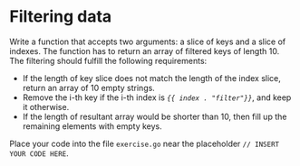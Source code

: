 # Filtering data

Write a function that accepts two arguments: a slice of keys and a slice of indexes. The function has to return an array of filtered keys of length 10. The filtering should fulfill the following requirements:

- If the length of key slice does not match the length of the index slice, return an array of 10 empty strings.
- Remove the i-th key if the i-th index is *`{{ index . "filter"}}`*, and keep it otherwise.
- If the length of resultant array would be shorter than 10, then fill up the remaining elements with empty keys.

Place your code into the file `exercise.go` near the placeholder `// INSERT YOUR CODE HERE`.
